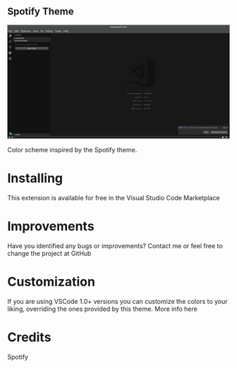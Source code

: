 ## Spotify Theme

![Spotify color theme](https://raw.githubusercontent.com/oguhpereira/spotify-theme/master/assets/screenshot.png)

Color scheme inspired by the Spotify theme.

# Installing
This extension is available for free in the Visual Studio Code Marketplace

# Improvements
Have you identified any bugs or improvements? Contact me or feel free to change the project at GitHub

# Customization
If you are using VSCode 1.0+ versions you can customize the colors to your liking, overriding the ones provided by this theme. More info here

# Credits
Spotify
